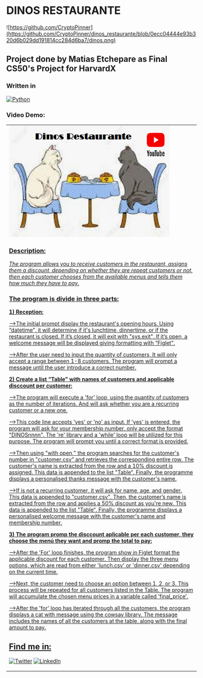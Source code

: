# DINOS RESTAURANTE
![https://github.com/CryptoPinner](https://github.com/CryptoPinner/dinos_restaurante/blob/0ecc04444e93b320d6b029dd191814cc284d6ba7/dinos.png)
## Project done by Matias Etchepare as Final CS50's Project for HarvardX
### Written in
[![Python](https://img.shields.io/badge/Python-yellow?style=for-the-badge&logo=python&logoColor=white&labelColor=101010)]()

### Video Demo:
<table style="width:100%">
<tr>
<td>
<a href="https://www.youtube.com/watch?v=TvlxZlWeDRs">
<img src="https://github.com/CryptoPinner/dinos_restaurante/blob/8f01c1a8da5149994718cbf60864b7ce56dd7d8a/dinos3.png">

### Description:
_The program allows you to receive customers in the restaurant, assigns them a discount, depending on whether they are repeat customers or not, then each customer chooses from the available menus and tells them how much they have to pay._

### The program is divide in three parts:
**1) Reception:**

-->The initial prompt display the restaurant's opening hours. Using “datetime”, it will determine if it's lunchtime, dinnertime, or if the restaurant is closed. If it’s closed, it will exit with "sys.exit". If it’s open, a welcome message will be displayed giving formatting with “Figlet”.

-->After the user need to input the quantity of customers, It will only accept a range between 1-8 customers. The program will prompt a message until the user introduce a correct number.

**2) Create a list “Table” with names of customers and applicable disccount per customer:**

-->The program will execute a 'for' loop, using the quantity of customers as the number of iterations. And will ask whether you are a recurring customer or a new one.

-->This code line  accepts 'yes' or 'no' as input. If 'yes' is entered, the program will ask for your membership number, only accept the format "DINOSnnnn". The 're' library and a 'while' loop will be utilized for this purpose. The program will prompt you until a correct format is provided.

-->Then using "with open," the program searches for the customer's number in "customer.csv“ and retrieves the corresponding entire row. The customer's name is extracted from the row and a 10% discount is assigned. This data is appended to the list "Table“. Finally, the programme displays a personalised thanks message with the customer's name.

-->If is not a recurring customer, it will ask for name, age, and gender. This data is appended to "customer.csv". Then, the customer’s name is extracted from the row and applies a 50% discount as you're new. This data is appended to the list "Table“. Finally, the programme displays a personalised welcome message with the customer's name and membership number.

**3) The program promp the disccount aplicable per each customer, they choose the menú they want and promp the total to pay:**

-->After the 'For' loop finishes, the program show in Figlet format the applicable discount for each customer. Then display the three menu options, which are read from either 'lunch.csv' or 'dinner.csv' depending on the current time.

-->Next, the customer need to choose an option between 1, 2, or 3. This process will be repeated for all customers listed in the Table. The program will accumulate the chosen menu prices in a variable called 'final_price’.

-->After the 'for' loop has iterated through all the customers, the program displays a cat with message using the cowsay library. The message includes the names of all the customers at the table, along with the final amount to pay.

## Find me in:
[![Twitter](https://img.shields.io/badge/Twitter-@pinner2020-1DA1F2?style=for-the-badge&logo=twitter&logoColor=white&labelColor=101010)](https://twitter.com/pinner2020)
[![LinkedIn](https://img.shields.io/badge/LinkedIn-Matias_Etchepare-0077B5?style=for-the-badge&logo=linkedin&logoColor=white&labelColor=101010)](https://www.linkedin.com/in/matias-etchepare)